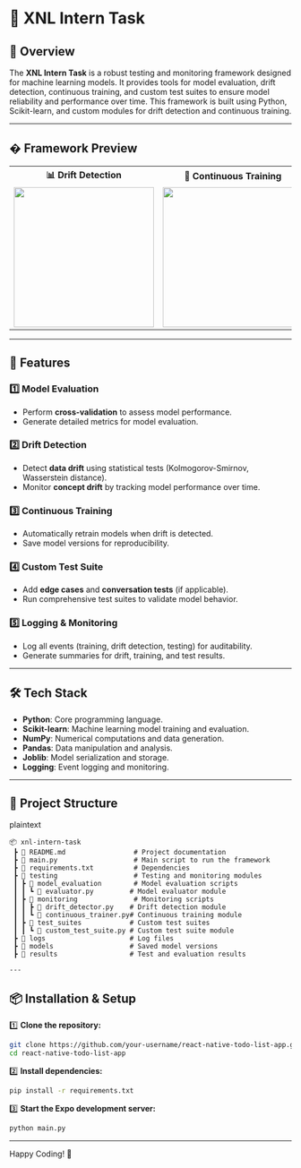 # 📌 XNL Intern Task

## 📖 Overview
The **XNL Intern Task** is a robust testing and monitoring framework designed for machine learning models. It provides tools for model evaluation, drift detection, continuous training, and custom test suites to ensure model reliability and performance over time. This framework is built using Python, Scikit-learn, and custom modules for drift detection and continuous training.

---

## � Framework Preview

<table>
  <tr>
    <th style="width: 50%">📊 Drift Detection</th>
    <th style="width: 50%">🔄 Continuous Training</th>
  </tr>
  <tr>
    <td align="center">
      <img src="https://via.placeholder.com/300" width="250">
    </td>
    <td align="center">
      <img src="https://via.placeholder.com/300" width="250">
    </td>
  </tr>
</table>

---

## 🚀 Features

### 1️⃣ **Model Evaluation**
- Perform **cross-validation** to assess model performance.
- Generate detailed metrics for model evaluation.

### 2️⃣ **Drift Detection**
- Detect **data drift** using statistical tests (Kolmogorov-Smirnov, Wasserstein distance).
- Monitor **concept drift** by tracking model performance over time.

### 3️⃣ **Continuous Training**
- Automatically retrain models when drift is detected.
- Save model versions for reproducibility.

### 4️⃣ **Custom Test Suite**
- Add **edge cases** and **conversation tests** (if applicable).
- Run comprehensive test suites to validate model behavior.

### 5️⃣ **Logging & Monitoring**
- Log all events (training, drift detection, testing) for auditability.
- Generate summaries for drift, training, and test results.

---

## 🛠️ **Tech Stack**
- **Python**: Core programming language.
- **Scikit-learn**: Machine learning model training and evaluation.
- **NumPy**: Numerical computations and data generation.
- **Pandas**: Data manipulation and analysis.
- **Joblib**: Model serialization and storage.
- **Logging**: Event logging and monitoring.

---

## 📂 **Project Structure**
plaintext
```
📦 xnl-intern-task
 ┣ 📜 README.md                 # Project documentation
 ┣ 📜 main.py                   # Main script to run the framework
 ┣ 📜 requirements.txt          # Dependencies
 ┣ 📂 testing                   # Testing and monitoring modules
 ┃ ┣ 📂 model_evaluation        # Model evaluation scripts
 ┃ ┃ ┗ 📜 evaluator.py         # Model evaluator module
 ┃ ┣ 📂 monitoring              # Monitoring scripts
 ┃ ┃ ┣ 📜 drift_detector.py    # Drift detection module
 ┃ ┃ ┗ 📜 continuous_trainer.py# Continuous training module
 ┃ ┣ 📂 test_suites            # Custom test suites
 ┃ ┃ ┗ 📜 custom_test_suite.py # Custom test suite module
 ┣ 📂 logs                     # Log files
 ┣ 📂 models                   # Saved model versions
 ┣ 📂 results                  # Test and evaluation results

---
```
## 📦 **Installation & Setup**
1️⃣ **Clone the repository:**
```sh
git clone https://github.com/your-username/react-native-todo-list-app.git
cd react-native-todo-list-app
```

2️⃣ **Install dependencies:**
```sh
pip install -r requirements.txt

```

3️⃣ **Start the Expo development server:**
```sh
python main.py
```
---

Happy Coding! 🚀

